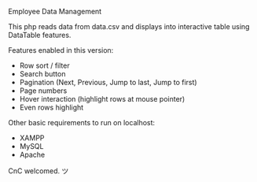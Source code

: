 Employee Data Management

This php reads data from data.csv and displays into interactive table using DataTable features. 

Features enabled in this version:
- Row sort / filter
- Search button
- Pagination (Next, Previous, Jump to last, Jump to first)
- Page numbers
- Hover interaction (highlight rows at mouse pointer)
- Even rows highlight

Other basic requirements to run on localhost:
- XAMPP
- MySQL
- Apache

CnC welcomed. ツ
